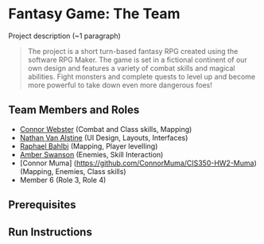 # Fantasy Game: The Team

Project description (~1 paragraph)
> The project is a short turn-based fantasy RPG created using the software RPG Maker.
> The game is set in a fictional continent of our own design and features a variety of combat skills 
> and magical abilities. Fight monsters and complete quests to level up and become more powerful to take down 
> even more dangerous foes!

## Team Members and Roles

* [Connor Webster](https://github.com/ConnorWeb/CIS350-HW2-Webster.git) (Combat and Class skills, Mapping)
* [Nathan Van Alstine](https://github.com/NathanVa9/CIS350-HW2-Van_Alstine) (UI Design, Layouts, Interfaces)
* [Raphael Bahlbi](https://github.com/BahlbiR/CIS350-HW2-Bahlbi) (Mapping, Player levelling)
* [Amber Swanson](https://github.com/demiacloud/CIS350-HW2-Swanson) (Enemies, Skill Interaction)
* [Connor Muma] (https://github.com/ConnorMuma/CIS350-HW2-Muma)  (Mapping, Enemies, Class skills)
* Member 6 (Role 3, Role 4)
## Prerequisites

## Run Instructions
